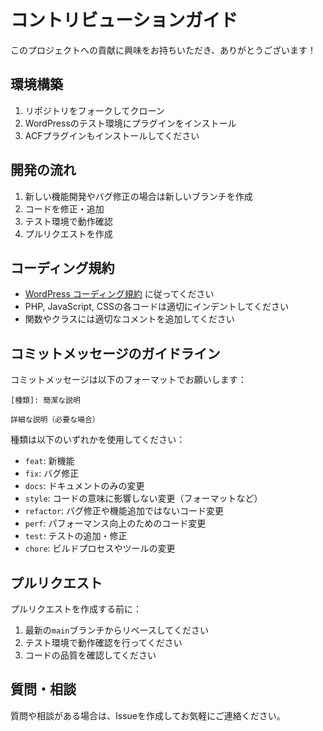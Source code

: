 # コントリビューションガイド

このプロジェクトへの貢献に興味をお持ちいただき、ありがとうございます！

## 環境構築

1. リポジトリをフォークしてクローン
2. WordPressのテスト環境にプラグインをインストール
3. ACFプラグインもインストールしてください

## 開発の流れ

1. 新しい機能開発やバグ修正の場合は新しいブランチを作成
2. コードを修正・追加
3. テスト環境で動作確認
4. プルリクエストを作成

## コーディング規約

- [WordPress コーディング規約](https://developer.wordpress.org/coding-standards/wordpress-coding-standards/) に従ってください
- PHP, JavaScript, CSSの各コードは適切にインデントしてください
- 関数やクラスには適切なコメントを追加してください

## コミットメッセージのガイドライン

コミットメッセージは以下のフォーマットでお願いします：

```
[種類]: 簡潔な説明

詳細な説明（必要な場合）
```

種類は以下のいずれかを使用してください：
- `feat`: 新機能
- `fix`: バグ修正
- `docs`: ドキュメントのみの変更
- `style`: コードの意味に影響しない変更（フォーマットなど）
- `refactor`: バグ修正や機能追加ではないコード変更
- `perf`: パフォーマンス向上のためのコード変更
- `test`: テストの追加・修正
- `chore`: ビルドプロセスやツールの変更

## プルリクエスト

プルリクエストを作成する前に：

1. 最新の`main`ブランチからリベースしてください
2. テスト環境で動作確認を行ってください
3. コードの品質を確認してください

## 質問・相談

質問や相談がある場合は、Issueを作成してお気軽にご連絡ください。

